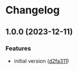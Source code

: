 # Changelog

## 1.0.0 (2023-12-11)


### Features

* initial version ([d2fa311](https://github.com/gnugomez/synco-room/commit/d2fa311bab7beb24663051a8d2883523f16fd1e4))

